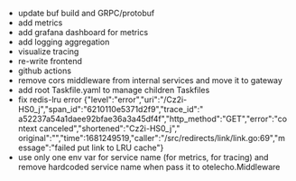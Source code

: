 - update buf build and GRPC/protobuf
- add metrics
- add grafana dashboard for metrics
- add logging aggregation
- visualize tracing
- re-write frontend
- github actions
- remove cors middleware from internal services and move it to gateway
- add root Taskfile.yaml to manage children Taskfiles
- fix redis-lru error {"level":"error","uri":"/Cz2i-HS0_j","span_id":"6210110e5371d2f9","trace_id":"
  a52237a54a1daee92bfae36a3a45df4f","http_method":"GET","error":"context canceled","shortened":"Cz2i-HS0_j","
  original":"","time":1681249519,"caller":"/src/redirects/link/link.go:69","message":"failed put link to LRU cache"}
- use only one env var for service name (for metrics, for tracing) and remove hardcoded service name when pass it to otelecho.Middleware
